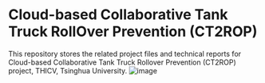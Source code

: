 # Cloud-based Collaborative Tank Truck RollOver Prevention (CT2ROP)
This repository stores the related project files and technical reports for Cloud-based Collaborative Tank Truck Rollover Prevention (CT2ROP) project, THICV, Tsinghua University.
![image](https://github.com/user-attachments/assets/6343637f-4c64-48eb-a4d8-661e57fabf6f)


